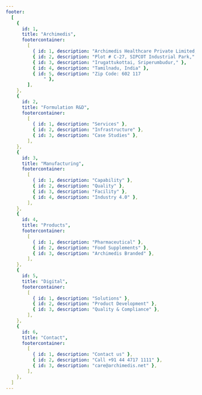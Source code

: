 ```yaml
---
footer:
  [
    {
      id: 1,
      title: "Archimedis",
      footercontainer:
        [
          { id: 1, description: "Archimedis Healthcare Private Limited," },
          { id: 2, description: "Plot # C-27, SIPCOT Industrial Park," },
          { id: 3, description: "Irugattukottai, Sriperumbudur," },
          { id: 4, description: "Tamilnadu, India" },
          { id: 5, description: "Zip Code: 602 117
              " },
        ],
    },
    {
      id: 2,
      title: "Formulation R&D",
      footercontainer:
        [
          { id: 1, description: "Services" },
          { id: 2, description: "Infrastructure" },
          { id: 3, description: "Case Studies" },
        ],
    },
    {
      id: 3,
      title: "Manufacturing",
      footercontainer:
        [
          { id: 1, description: "Capability" },
          { id: 2, description: "Quality" },
          { id: 3, description: "Facility" },
          { id: 4, description: "Industry 4.0" },
        ],
    },
    {
      id: 4,
      title: "Products",
      footercontainer:
        [
          { id: 1, description: "Pharmaceutical" },
          { id: 2, description: "Food Supplements" },
          { id: 3, description: "Archimedis Branded" },
        ],
    },
    {
      id: 5,
      title: "Digital",
      footercontainer:
        [
          { id: 1, description: "Solutions" },
          { id: 2, description: "Product Development" },
          { id: 3, description: "Quality & Compliance" },
        ],
    },
    {
      id: 6,
      title: "Contact",
      footercontainer:
        [
          { id: 1, description: "Contact us" },
          { id: 2, description: "Call +91 44 4717 1111" },
          { id: 3, description: "care@archimedis.net" },
        ],
    },
  ]
---
```

